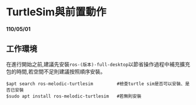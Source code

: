 # TurtleSim與前置動作
#### 110/05/01

## 工作環境
在進行開始之前,建議先安裝`ros-(版本)-full-desktop`以節省操作過程中補充擴充包的時間,若空間不足則建議按照順序安裝。  

    $apt search ros-melodic-turtlesim         #檢查turtle sim是否可以安裝、是否已安裝
    $sudo apt install ros-melodic-turtlesim   #若無則安裝  

